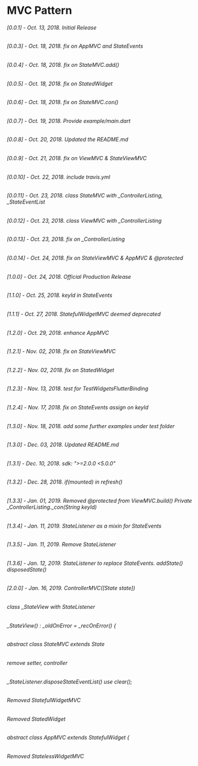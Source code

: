 # MVC Pattern
###### [0.0.1] - Oct. 13, 2018. Initial Release
###### [0.0.3] - Oct. 18, 2018. fix on AppMVC and StateEvents
###### [0.0.4] - Oct. 18, 2018. fix on StateMVC.add()
###### [0.0.5] - Oct. 18, 2018. fix on StatedWidget
###### [0.0.6] - Oct. 18, 2018. fix on StateMVC.con()
###### [0.0.7] - Oct. 19, 2018. Provide example/main.dart
###### [0.0.8] - Oct. 20, 2018. Updated the README.md
###### [0.0.9] - Oct. 21, 2018. fix on ViewMVC & StateViewMVC
###### [0.0.10] - Oct. 22, 2018. include travis.yml
###### [0.0.11] - Oct. 23, 2018. class StateMVC with _ControllerListing, _StateEventList 
###### [0.0.12] - Oct. 23, 2018. class ViewMVC with _ControllerListing
###### [0.0.13] - Oct. 23, 2018. fix on _ControllerListing
###### [0.0.14] - Oct. 24, 2018. fix on StateViewMVC & AppMVC & @protected
###### [1.0.0] - Oct. 24, 2018. Official Production Release
###### [1.1.0] - Oct. 25, 2018. keyId in StateEvents
###### [1.1.1] - Oct. 27, 2018. StatefulWidgetMVC deemed deprecated
###### [1.2.0] - Oct. 29, 2018. enhance AppMVC 
###### [1.2.1] - Nov. 02, 2018. fix on StateViewMVC
###### [1.2.2] - Nov. 02, 2018. fix on StatedWidget
###### [1.2.3] - Nov. 13, 2018. test for TestWidgetsFlutterBinding
###### [1.2.4] - Nov. 17, 2018. fix on StateEvents assign on keyId
###### [1.3.0] - Nov. 18, 2018. add some further examples under test folder
###### [1.3.0] - Dec. 03, 2018. Updated README.md
###### [1.3.1] - Dec. 10, 2018. sdk: ">=2.0.0 <5.0.0"
###### [1.3.2] - Dec. 28, 2018. if(mounted) in refresh()
###### [1.3.3] - Jan. 01, 2019. Removed @protected from ViewMVC.build()  Private _ControllerListing._con(String keyId)
###### [1.3.4] - Jan. 11, 2019. StateListener as a mixin for StateEvents
###### [1.3.5] - Jan. 11, 2019. Remove StateListener
###### [1.3.6] - Jan. 12, 2019. StateListener to replace StateEvents. addState() disposedState()
###### [2.0.0] - Jan. 16, 2019. ControllerMVC([State state])
######                          class _StateView with StateListener
######                          _StateView() : _oldOnError = _recOnError() {
######                          abstract class StateMVC<T extends StatefulWidget> extends State<StatefulWidget>
######                          remove setter, controller
######                          _StateListener.disposeStateEventList() use clear();
######                          Removed StatefulWidgetMVC
######                          Removed StatedWidget
######                          abstract class AppMVC extends StatefulWidget {
######                          Removed StatelessWidgetMVC








